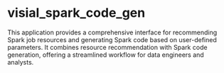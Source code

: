 # visial_spark_code_gen
 This application provides a comprehensive interface for recommending Spark job resources and generating Spark code based on user-defined parameters. It combines resource recommendation with Spark code generation, offering a streamlined workflow for data engineers and analysts.
